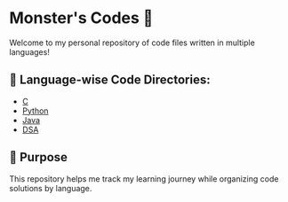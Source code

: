 # Monster's Codes  🧠

Welcome to my personal repository of code files written in multiple languages!

## 📂 Language-wise Code Directories:

- [C](./C)
- [Python](./Python)
- [Java](./Java)
- [DSA](./DSA)

## 📌 Purpose

This repository helps me track my learning journey while organizing code solutions by language.
